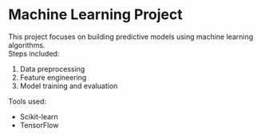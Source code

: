 # Machine Learning Project

This project focuses on building predictive models using machine learning algorithms.  
Steps included:
1. Data preprocessing
2. Feature engineering
3. Model training and evaluation

Tools used:  
- Scikit-learn  
- TensorFlow
